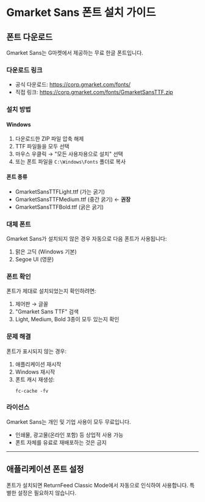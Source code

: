 # Gmarket Sans 폰트 설치 가이드

## 폰트 다운로드

Gmarket Sans는 G마켓에서 제공하는 무료 한글 폰트입니다.

### 다운로드 링크
- 공식 다운로드: https://corp.gmarket.com/fonts/
- 직접 링크: https://corp.gmarket.com/fonts/GmarketSansTTF.zip

### 설치 방법

#### Windows
1. 다운로드한 ZIP 파일 압축 해제
2. TTF 파일들을 모두 선택
3. 마우스 우클릭 → "모든 사용자용으로 설치" 선택
4. 또는 폰트 파일을 `C:\Windows\Fonts` 폴더로 복사

#### 폰트 종류
- GmarketSansTTFLight.ttf (가는 굵기)
- GmarketSansTTFMedium.ttf (중간 굵기) ← **권장**
- GmarketSansTTFBold.ttf (굵은 굵기)

### 대체 폰트

Gmarket Sans가 설치되지 않은 경우 자동으로 다음 폰트가 사용됩니다:
1. 맑은 고딕 (Windows 기본)
2. Segoe UI (영문)

### 폰트 확인

폰트가 제대로 설치되었는지 확인하려면:
1. 제어판 → 글꼴
2. "Gmarket Sans TTF" 검색
3. Light, Medium, Bold 3종이 모두 있는지 확인

### 문제 해결

폰트가 표시되지 않는 경우:
1. 애플리케이션 재시작
2. Windows 재시작
3. 폰트 캐시 재생성:
   ```
   fc-cache -fv
   ```

### 라이선스

Gmarket Sans는 개인 및 기업 사용이 모두 무료입니다.
- 인쇄물, 광고물(온라인 포함) 등 상업적 사용 가능
- 폰트 자체를 유료로 재배포하는 것은 금지

---

## 애플리케이션 폰트 설정

폰트가 설치되면 ReturnFeed Classic Mode에서 자동으로 인식하여 사용합니다.
특별한 설정은 필요하지 않습니다.